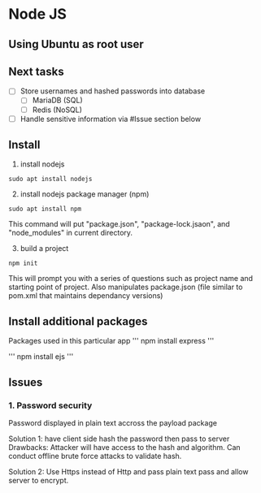 # Node JS

## Using Ubuntu as root user

## Next tasks
- [ ] Store usernames and hashed passwords into database
	- [ ] MariaDB (SQL)
	- [ ] Redis (NoSQL)
- [ ] Handle sensitive information via #Issue section below

## Install
1. install nodejs
```
sudo apt install nodejs
```

2. install nodejs package manager (npm)
```
sudo apt install npm
```
This command will put "package.json", "package-lock.jsaon", and "node_modules" in current directory.

3. build a project
```
npm init
```

This will prompt you with a series of questions such as project name and starting point of project. Also manipulates package.json (file similar to pom.xml that maintains dependancy versions)

## Install additional packages
Packages used in this particular app
'''
npm install express
'''

'''
npm install ejs
'''

## Issues
### 1. Password security
Password displayed in plain text accross the payload package

Solution 1: have client side hash the password then pass to server
Drawbacks: Attacker will have access to the hash and algorithm. Can conduct offline brute force attacks to validate hash.

Solution 2: Use Https instead of Http and pass plain text pass and allow server to encrypt.